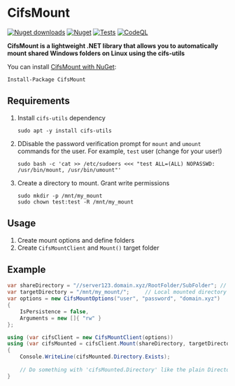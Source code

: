 # CifsMount

[![Nuget downloads](https://img.shields.io/nuget/v/cifsmount.svg)](https://www.nuget.org/packages/CifsMount/)
[![Nuget](https://img.shields.io/nuget/dt/cifsmount)](https://www.nuget.org/packages/CifsMount/)
[![Tests](https://github.com/alek5ey/CifsMount/actions/workflows/tests.yml/badge.svg)](https://github.com/alek5ey/CifsMount/actions/workflows/tests.yml)
[![CodeQL](https://github.com/alek5ey/CifsMount/actions/workflows/codeql.yml/badge.svg)](https://github.com/alek5ey/CifsMount/actions/workflows/codeql.yml)

**CifsMount is a lightweight .NET library that allows you to automatically mount shared Windows folders on Linux using the cifs-utils**

You can install [CifsMount with NuGet](https://www.nuget.org/packages/CifsMount/):

```
Install-Package CifsMount
```

## Requirements

1. Install `cifs-utils` dependency
   ```shell
   sudo apt -y install cifs-utils
   ```
2. DDisable the password verification prompt for `mount` and `umount` commands for the user. For example, `test` user (change for your user!)
    ```shell
    sudo bash -c 'cat >> /etc/sudoers <<< "test ALL=(ALL) NOPASSWD: /usr/bin/mount, /usr/bin/umount"'
    ```
3. Create a directory to mount. Grant write permissions
    ```shell
    sudo mkdir -p /mnt/my_mount
    sudo chown test:test -R /mnt/my_mount
    ```

## Usage

1. Create mount options and define folders
2. Create `CifsMountClient` and `Mount()` target folder

## Example

```csharp
var shareDirectory = "//server123.domain.xyz/RootFolder/SubFolder"; // Windows shared folder
var targetDirectory = "/mnt/my_mount/";     // Local mounted directory
var options = new CifsMountOptions("user", "password", "domain.xyz")
{
    IsPersistence = false,
    Arguments = new []{ "rw" }
};

using (var cifsClient = new CifsMountClient(options))
using (var cifsMounted = cifsClient.Mount(shareDirectory, targetDirectory))
{
    Console.WriteLine(cifsMounted.Directory.Exists);
    
    // Do something with 'cifsMounted.Directory' like the plain DirectoryInfo type
}
```